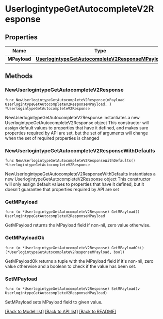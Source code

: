 # UserlogintypeGetAutocompleteV2Response

## Properties

Name | Type | Description | Notes
------------ | ------------- | ------------- | -------------
**MPayload** | [**UserlogintypeGetAutocompleteV2ResponseMPayload**](UserlogintypeGetAutocompleteV2ResponseMPayload.md) |  | 

## Methods

### NewUserlogintypeGetAutocompleteV2Response

`func NewUserlogintypeGetAutocompleteV2Response(mPayload UserlogintypeGetAutocompleteV2ResponseMPayload, ) *UserlogintypeGetAutocompleteV2Response`

NewUserlogintypeGetAutocompleteV2Response instantiates a new UserlogintypeGetAutocompleteV2Response object
This constructor will assign default values to properties that have it defined,
and makes sure properties required by API are set, but the set of arguments
will change when the set of required properties is changed

### NewUserlogintypeGetAutocompleteV2ResponseWithDefaults

`func NewUserlogintypeGetAutocompleteV2ResponseWithDefaults() *UserlogintypeGetAutocompleteV2Response`

NewUserlogintypeGetAutocompleteV2ResponseWithDefaults instantiates a new UserlogintypeGetAutocompleteV2Response object
This constructor will only assign default values to properties that have it defined,
but it doesn't guarantee that properties required by API are set

### GetMPayload

`func (o *UserlogintypeGetAutocompleteV2Response) GetMPayload() UserlogintypeGetAutocompleteV2ResponseMPayload`

GetMPayload returns the MPayload field if non-nil, zero value otherwise.

### GetMPayloadOk

`func (o *UserlogintypeGetAutocompleteV2Response) GetMPayloadOk() (*UserlogintypeGetAutocompleteV2ResponseMPayload, bool)`

GetMPayloadOk returns a tuple with the MPayload field if it's non-nil, zero value otherwise
and a boolean to check if the value has been set.

### SetMPayload

`func (o *UserlogintypeGetAutocompleteV2Response) SetMPayload(v UserlogintypeGetAutocompleteV2ResponseMPayload)`

SetMPayload sets MPayload field to given value.



[[Back to Model list]](../README.md#documentation-for-models) [[Back to API list]](../README.md#documentation-for-api-endpoints) [[Back to README]](../README.md)


